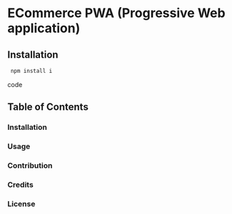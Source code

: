  # ECommerce PWA (Progressive Web application)   

 ## Installation 


```bash
 npm install i 
```

code 




## Table of Contents 
### Installation 
### Usage
### Contribution
### Credits
### License

